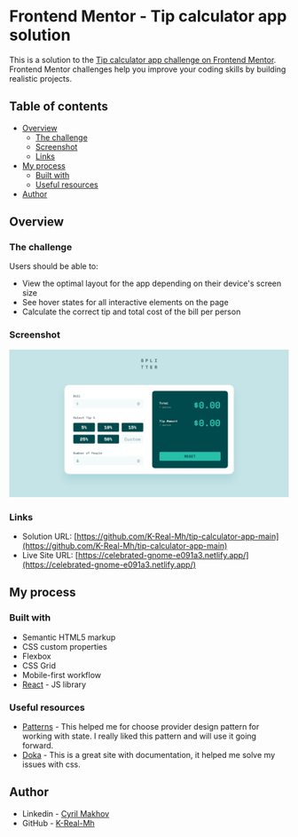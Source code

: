 # Frontend Mentor - Tip calculator app solution

This is a solution to the [Tip calculator app challenge on Frontend Mentor](https://www.frontendmentor.io/challenges/tip-calculator-app-ugJNGbJUX). Frontend Mentor challenges help you improve your coding skills by building realistic projects.

## Table of contents

- [Overview](#overview)
    - [The challenge](#the-challenge)
    - [Screenshot](#screenshot)
    - [Links](#links)
- [My process](#my-process)
    - [Built with](#built-with)
    - [Useful resources](#useful-resources)
- [Author](#author)

## Overview

### The challenge

Users should be able to:

- View the optimal layout for the app depending on their device's screen size
- See hover states for all interactive elements on the page
- Calculate the correct tip and total cost of the bill per person

### Screenshot

![](./public/screenshot.jpg)

### Links

- Solution URL: [https://github.com/K-Real-Mh/tip-calculator-app-main](https://github.com/K-Real-Mh/tip-calculator-app-main)
- Live Site URL: [https://celebrated-gnome-e091a3.netlify.app/](https://celebrated-gnome-e091a3.netlify.app/)

## My process

### Built with

- Semantic HTML5 markup
- CSS custom properties
- Flexbox
- CSS Grid
- Mobile-first workflow
- [React](https://react.dev/) - JS library

### Useful resources

- [Patterns](https://www.patterns.dev/) - This helped me for choose provider design pattern for working with state. I really liked this pattern and will use it going forward.
- [Doka](https://doka.guide/) - This is a great site with documentation, it helped me solve my issues with css.

## Author

- Linkedin - [Cyril Makhov](https://www.linkedin.com/in/cyril-makhov/)
- GitHub - [K-Real-Mh](https://github.com/K-Real-Mh)
